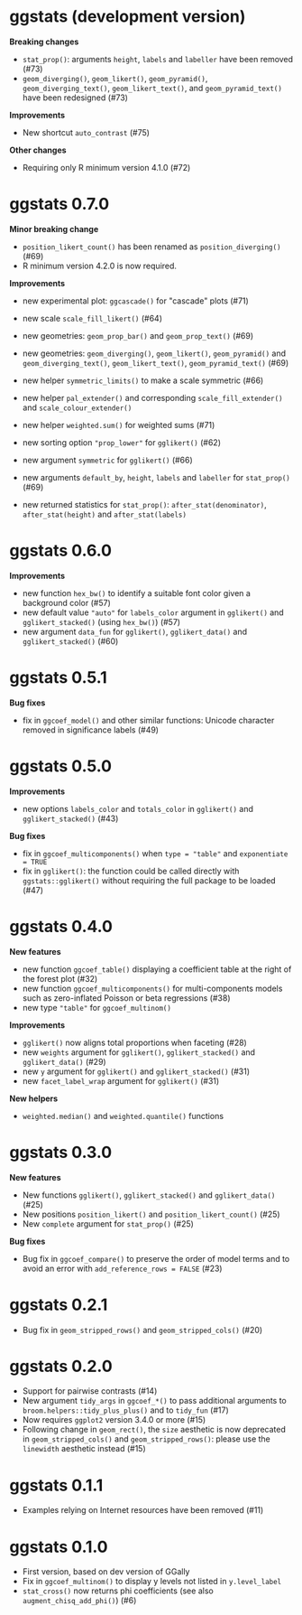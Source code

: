 # ggstats (development version)

**Breaking changes**

* `stat_prop()`: arguments `height`, `labels` and `labeller` have been
  removed (#73)
* `geom_diverging()`, `geom_likert()`, `geom_pyramid()`,
  `geom_diverging_text()`, `geom_likert_text()`, and `geom_pyramid_text()` have
  been redesigned (#73)
  
**Improvements**

* New shortcut `auto_contrast` (#75)

**Other changes**

* Requiring only R minimum version 4.1.0 (#72)

# ggstats 0.7.0

**Minor breaking change**

* `position_likert_count()` has been renamed as `position_diverging()` (#69)
* R minimum version 4.2.0 is now required.

**Improvements**

* new experimental plot: `ggcascade()` for "cascade" plots (#71)
* new scale `scale_fill_likert()` (#64)
* new geometries: `geom_prop_bar()` and `geom_prop_text()` (#69)
* new geometries: `geom_diverging()`, `geom_likert()`,
  `geom_pyramid()` and `geom_diverging_text()`, `geom_likert_text()`,
  `geom_pyramid_text()` (#69)

* new helper `symmetric_limits()` to make a scale symmetric (#66)
* new helper `pal_extender()` and corresponding `scale_fill_extender()` and
  `scale_colour_extender()`
* new helper `weighted.sum()` for weighted sums (#71)
  
* new sorting option `"prop_lower"` for `gglikert()` (#62)
* new argument `symmetric` for `gglikert()` (#66)
* new arguments `default_by`, `height`, `labels` and `labeller` for
  `stat_prop()` (#69)
* new returned statistics for `stat_prop()`: `after_stat(denominator)`,
  `after_stat(height)` and `after_stat(labels)`

# ggstats 0.6.0

**Improvements**

* new function `hex_bw()` to identify a suitable font color given a background
  color (#57)
* new default value `"auto"` for `labels_color` argument in `gglikert()` and
  `gglikert_stacked()` (using `hex_bw()`) (#57)
* new argument `data_fun` for `gglikert()`, `gglikert_data()` and
  `gglikert_stacked()` (#60)

# ggstats 0.5.1

**Bug fixes**

* fix in `ggcoef_model()` and other similar functions:
  Unicode character removed in significance labels (#49)

# ggstats 0.5.0

**Improvements**

* new options `labels_color` and `totals_color` in `gglikert()` and
  `gglikert_stacked()` (#43)

**Bug fixes**

* fix in `ggcoef_multicomponents()` when `type = "table"` and
  `exponentiate = TRUE`
* fix in `gglikert()`: the function could be called directly with
  `ggstats::gglikert()` without requiring the full package to be loaded (#47)

# ggstats 0.4.0

**New features**

* new function `ggcoef_table()` displaying a coefficient table at the right
  of the forest plot (#32)
* new function `ggcoef_multicomponents()` for multi-components models such
  as zero-inflated Poisson or beta regressions (#38)
* new type `"table"` for `ggcoef_multinom()`

**Improvements**

* `gglikert()` now aligns total proportions when faceting (#28)
* new `weights` argument for `gglikert()`, `gglikert_stacked()` and 
  `gglikert_data()` (#29)
* new `y` argument for `gglikert()` and `gglikert_stacked()` (#31)
* new `facet_label_wrap` argument for `gglikert()` (#31)

**New helpers**

* `weighted.median()` and `weighted.quantile()` functions

# ggstats 0.3.0

**New features**

* New functions `gglikert()`, `gglikert_stacked()` and `gglikert_data()` (#25)
* New positions `position_likert()` and `position_likert_count()` (#25)
* New `complete` argument for `stat_prop()` (#25)

**Bug fixes**

* Bug fix in `ggcoef_compare()` to preserve the order of model terms and to 
  avoid an error with `add_reference_rows = FALSE` (#23)

# ggstats 0.2.1

* Bug fix in `geom_stripped_rows()` and `geom_stripped_cols()` (#20)

# ggstats 0.2.0

* Support for pairwise contrasts (#14)
* New argument `tidy_args` in `ggcoef_*()` to pass additional arguments to
  `broom.helpers::tidy_plus_plus()` and to `tidy_fun` (#17)
* Now requires `ggplot2` version 3.4.0 or more (#15)
* Following change in `geom_rect()`, the `size` aesthetic is now deprecated
  in `geom_stripped_cols()` and `geom_stripped_rows()`: please use the
  `linewidth` aesthetic instead (#15)

# ggstats 0.1.1

* Examples relying on Internet resources have been removed (#11)

# ggstats 0.1.0

* First version, based on dev version of GGally
* Fix in `ggcoef_multinom()` to display y levels not listed in `y.level_label` 
* `stat_cross()` now returns phi coefficients (see also 
  `augment_chisq_add_phi()`) (#6)
